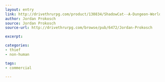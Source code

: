 ```yaml
---
layout: entry
link: http://drivethrurpg.com/product/130834/ShadowCat--A-Dungeon-World-Playbook
author: Jordan Prokosch
source: Jordan Prokosch
source-url: http://drivethrurpg.com/browse/pub/6472/Jordan-Prokosch

excerpt:

categories:
- thief
- non-human

tags:
- commercial

---
```


